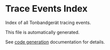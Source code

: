 # Trace Events Index

Index of all Tonbandgerät tracing events.

<div class="warning">
This file is automatically generated.

See [code generation](./code_gen.md) documentation for details.
</div>

